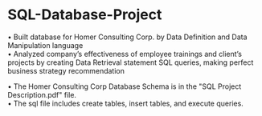 # SQL-Database-Project
•	Built database for Homer Consulting Corp. by Data Definition and Data Manipulation language<br>
•	Analyzed company’s effectiveness of employee trainings and client’s projects by creating Data Retrieval statement SQL queries, making perfect business strategy recommendation

• The Homer Consulting Corp Database Schema is in the "SQL Project Description.pdf" file.<br>
• The sql file includes create tables, insert tables, and execute queries.

